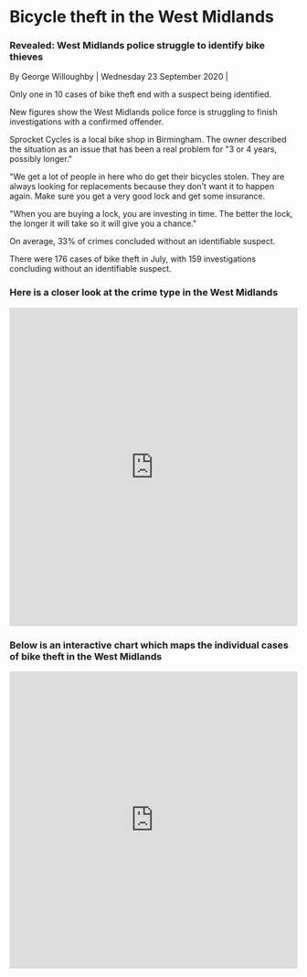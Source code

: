 # Bicycle theft in the West Midlands

### Revealed: West Midlands police struggle to identify bike thieves 

By George Willoughby | Wednesday 23 September 2020 |

Only one in 10 cases of bike theft end with a suspect being identified. 

New figures show the West Midlands police force is struggling to finish investigations with a confirmed offender.

Sprocket Cycles is a local bike shop in Birmingham. The owner described the situation as an issue that has been a real problem for "3 or 4 years, possibly longer."

"We get a lot of people in here who do get their bicycles stolen. They are always looking for replacements because they don't want it to happen again.
Make sure you get a very good lock and get some insurance. 

"When you are buying a lock, you are investing in time. The better the lock, the longer it will take so it will give you a chance."

On average, 33% of crimes concluded without an identifiable suspect.

There were 176 cases of bike theft in July, with 159 investigations concluding without an identifiable suspect.


### Here is a closer look at the crime type in the West Midlands

<iframe title="Percentage of crimes with investigations concluding without an identified suspect" aria-label="chart" id="datawrapper-chart-q13ef" src="https://datawrapper.dwcdn.net/q13ef/1/" scrolling="no" frameborder="0" style="width: 0; min-width: 100% !important; border: none;" height="557"></iframe><script type="text/javascript">!function(){"use strict";window.addEventListener("message",(function(a){if(void 0!==a.data["datawrapper-height"])for(var e in a.data["datawrapper-height"]){var t=document.getElementById("datawrapper-chart-"+e)||document.querySelector("iframe[src*='"+e+"']");t&&(t.style.height=a.data["datawrapper-height"][e]+"px")}}))}();
</script>


### Below is an interactive chart which maps the individual cases of bike theft in the West Midlands

<iframe width="100%" height="520" frameborder="0" src="https://gwilloughby.carto.com/builder/c5dcdd78-9050-4770-882c-8c04a0e2c192/embed" allowfullscreen webkitallowfullscreen mozallowfullscreen oallowfullscreen msallowfullscreen></iframe>

